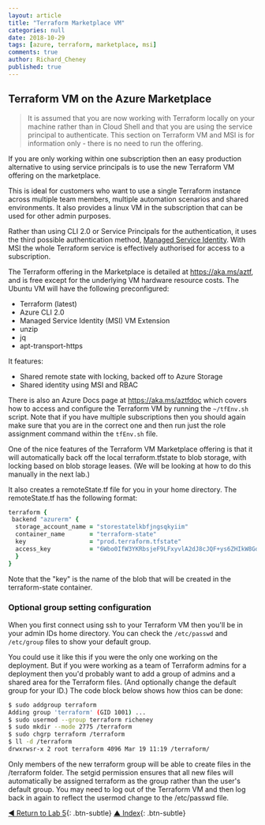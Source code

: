 ```yaml
---
layout: article
title: "Terraform Marketplace VM"
categories: null
date: 2018-10-29
tags: [azure, terraform, marketplace, msi]
comments: true
author: Richard_Cheney
published: true
---
```


## Terraform VM on the Azure Marketplace

> It is assumed that you are now working with Terraform locally on your machine rather than in Cloud Shell and that you are using the service principal to authenticate.  This section on Terraform VM and MSI is for information only - there is no need to run the offering.

If you are only working within one subscription then an easy production alternative to using service principals is to use the new Terraform VM offering on the marketplace.

This is ideal for customers who want to use a single Terraform instance across multiple team members, multiple automation scenarios and shared environments.  It also provides a linux VM in the subscription that can be used for other admin purposes.

Rather than using CLI 2.0 or Service Principals for the authentication, it uses the third possible authentication method, [Managed Service Identity](https://docs.microsoft.com/en-us/azure/active-directory/managed-service-identity/overview).  With MSI the whole Terraform service is effectively authorised for access to a subscription.

The Terraform offering in the Marketplace is detailed at <https://aka.ms/aztf>, and is free except for the underlying VM hardware resource costs. The Ubuntu VM will have the following preconfigured:

* Terraform (latest)
* Azure CLI 2.0
* Managed Service Identity (MSI) VM Extension
* unzip
* jq
* apt-transport-https

It features:

* Shared remote state with locking, backed off to Azure Storage
* Shared identity using MSI and RBAC

There is also an Azure Docs page at <https://aka.ms/aztfdoc> which covers how to access and configure the Terraform VM by running the `~/tfEnv.sh` script. Note that if you have multiple subscriptions then you should again make sure that you are in the correct one and then run just the role assignment command within the `tfEnv.sh` file.

One of the nice features of the Terraform VM Marketplace offering is that it will automatically back off the local terraform.tfstate to blob storage, with locking based on blob storage leases. (We will be looking at how to do this manually in the next lab.)

It also creates a remoteState.tf file for you in your home directory. The remoteState.tf has the following format:

```ruby
terraform {
 backend "azurerm" {
  storage_account_name = "storestatelkbfjngsqkyiim"
  container_name       = "terraform-state"
  key                  = "prod.terraform.tfstate"
  access_key           = "6Wbo0IfW3YKRbsjeF9LFxyvlA2dJ8cJQF+ys6ZHIkW8GdBemXB20MGv66E+Nxx5Wi5KjeCXuVF7BcMo1OPAZYw=="
  }
}
```

Note that the "key" is the name of the blob that will be created in the terraform-state container.

### Optional group setting configuration

When you first connect using ssh to your Terraform VM then you'll be in your admin IDs home directory.  You can check the `/etc/passwd` and `/etc/group` files to show your default group.

You could use it like this if you were the only one working on the deployment. But if you were working as a team of Terraform admins for a deployment then you'd probably want to add a group of admins and a shared area for the Terraform files. (And optionally change the default group for your ID.) The code block below shows how thios can be done:

```bash
$ sudo addgroup terraform
Adding group 'terraform' (GID 1001) ...
$ sudo usermod --group terraform richeney
$ sudo mkdir --mode 2775 /terraform
$ sudo chgrp terraform /terraform
$ ll -d /terraform
drwxrwsr-x 2 root terraform 4096 Mar 19 11:19 /terraform/
```

Only members of the new terraform group will be able to create files in the /terraform folder.  The setgid permission ensures that all new files will automatically be assigned terraform as the group rather than the user's default group. You may need to log out of the Terraform VM and then log back in again to reflect the usermod change to the /etc/passwd file.

[◄ Return to Lab 5](../lab5#end-of-lab-5){: .btn-subtle} [▲ Index](../#labs){: .btn-subtle}